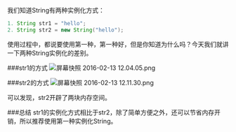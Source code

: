 我们知道String有两种实例化方式：

```java
1. String str1 = "hello";
2. String str2 = new String("hello");
```

使用过程中，都说要使用第一种，第一种好，但是你知道为什么吗？今天我们就讲一下两种String实例化的差别。

###str1的方式
![屏幕快照 2016-02-13 12.04.05.png](https://ooo.0o0.ooo/2016/02/12/56beb6d95822d.png)

###str2的方式
![屏幕快照 2016-02-13 12.11.30.png](https://ooo.0o0.ooo/2016/02/12/56beb712261b0.png)

可以发现，str2开辟了两块内存空间。

###总结
str1的实例化方式相比于str2，除了简单方便之外，还可以节省内存开销，所以推荐使用第一种实例化String。